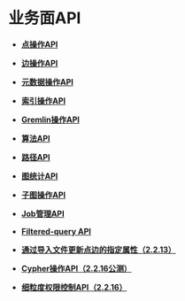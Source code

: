 # 业务面API<a name="ges_03_0047"></a>

-   **[点操作API](点操作API.md)**  

-   **[边操作API](边操作API.md)**  

-   **[元数据操作API](元数据操作API.md)**  

-   **[索引操作API](索引操作API.md)**  

-   **[Gremlin操作API](Gremlin操作API.md)**  

-   **[算法API](算法API.md)**  

-   **[路径API](路径API.md)**  

-   **[图统计API](图统计API.md)**  

-   **[子图操作API](子图操作API.md)**  

-   **[Job管理API](Job管理API.md)**  

-   **[Filtered-query API](Filtered-query-API.md)**  

-   **[通过导入文件更新点边的指定属性（2.2.13）](通过导入文件更新点边的指定属性（2-2-13）.md)**  

-   **[Cypher操作API（2.2.16公测）](Cypher操作API（2-2-16公测）.md)**  

-   **[细粒度权限控制API（2.2.16）](细粒度权限控制API（2-2-16）.md)**  



